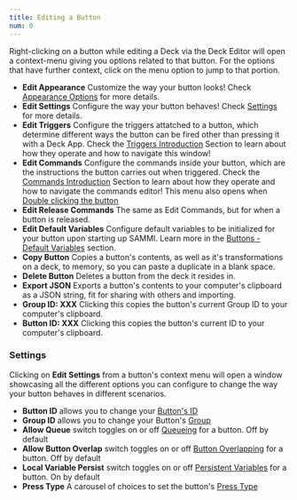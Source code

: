 ```yaml
---
title: Editing a Button
num: 0
---
```


Right-clicking on a button while editing a Deck via the Deck Editor will open a context-menu giving you options related to that button. For the options that have further context, click on the menu option to jump to that portion. 

- **Edit Appearance** Customize the way your button looks! Check [Appearance Options](#placeholder) for more details.
- **Edit Settings** Configure the way your button behaves! Check [Settings](#settings) for more details.
- **Edit Triggers** Configure the triggers attatched to a button, which determine different ways the button can be fired other than pressing it with a Deck App. Check the [Triggers Introduction](#placeholder) Section to learn about how they operate and how to navigate this window!
- **Edit Commands** Configure the commands inside your button, which are the instructions the button carries out when triggered. Check the [Commands Introduction](#placeholder) Section to learn about how they operate and how to navigate the commands editor! This menu also opens when <u>Double clicking the button</u>
- **Edit Release Commands** The same as Edit Commands, but for when a button is released.
- **Edit Default Variables** Configure default variables to be initialized for your button upon starting up SAMMI. Learn more in the [Buttons - Default Variables](#placeholder) section.
- **Copy Button** Copies a button's contents, as well as it's transformations on a deck, to memory, so you can paste a duplicate in a blank space.
- **Delete Button** Deletes a button from the deck it resides in.
- **Export JSON** Exports a button's contents to your computer's clipboard as a JSON string, fit for sharing with others and importing.
- **Group ID: XXX** Clicking this copies the button's current Group ID to your computer's clipboard.
- **Button ID: XXX** Clicking this copies the button's current ID to your computer's clipboard.

### Settings

Clicking on **Edit Settings** from a button's context menu will open a window showcasing all the different options you can configure to change the way your button behaves in different scenarios.

- **Button ID** allows you to change your [Button's ID](#placeholder)
- **Group ID** allows you to change your Button's [Group](#placeholder)
- **Allow Queue** switch toggles on or off [Queueing](#placeholder) for a button. Off by default
- **Allow Button Overlap** switch toggles on or off [Button Overlapping](#placeholder) for a button. Off by default
- **Local Variable Persist** switch toggles on or off [Persistent Variables](#placeholder) for a button. On by default
- **Press Type** A carousel of choices to set the button's [Press Type](#press-type)